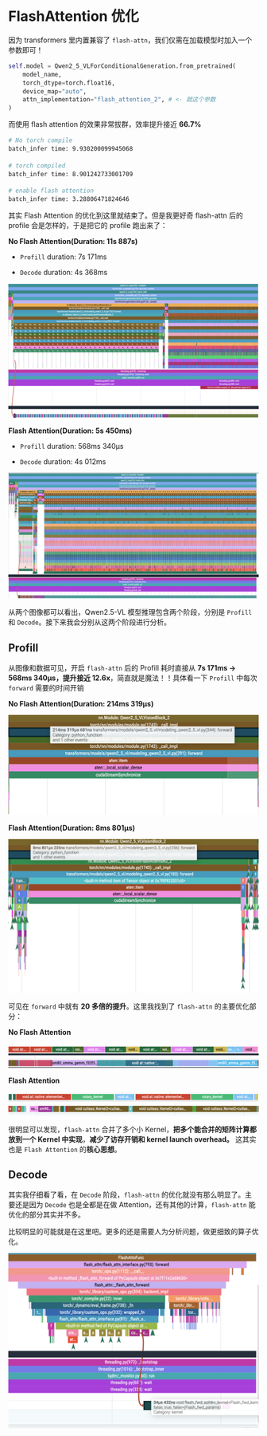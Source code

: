 # FlashAttention 优化

因为 transformers 里内置兼容了 `flash-attn`，我们仅需在加载模型时加入一个参数即可！

```Python
self.model = Qwen2_5_VLForConditionalGeneration.from_pretrained(
    model_name,
    torch_dtype=torch.float16,
    device_map="auto",
    attn_implementation="flash_attention_2", # <- 就这个参数
)
```

而使用 flash attention 的效果非常拔群，效率提升接近 **66.7%**

```bash
# No torch compile
batch_infer time: 9.930200099945068

# torch compiled
batch_infer time: 8.901242733001709

# enable flash attention
batch_infer time: 3.28806471824646
```

其实 Flash Attention 的优化到这里就结束了。但是我更好奇 flash-attn 后的 profile 会是怎样的，于是把它的 profile 跑出来了：

**No Flash Attention(Duration: 11s 887s)**

- `Profill` duration: 7s 171ms

- `Decode` duration: 4s 368ms

<img src="../../public/qwen2_5_vl_no_flash_attn_full.png">

**Flash Attention(Duration: 5s 450ms)**

- `Profill` duration: 568ms 340µs

- `Decode` duration: 4s 012ms

<img src="../../public/qwen2_5_vl_flash_attn_full.png">

从两个图像都可以看出，Qwen2.5-VL 模型推理包含两个阶段，分别是 `Profill` 和 `Decode`。接下来我会分别从这两个阶段进行分析。

## Profill

从图像和数据可见，开启 `flash-attn` 后的 Profill 耗时直接从 **7s 171ms -> 568ms 340µs，提升接近 12.6x**，简直就是魔法！！具体看一下 `Profill` 中每次 `forward` 需要的时间开销

**No Flash Attention(Duration: 214ms 319µs)**

<img src="../../public/qwen2_5_vl_no_flash_attn_profill_forward.png">

**Flash Attention(Duration: 8ms 801µs)**

<img src="../../public/qwen2_5_vl_flash_attn_profill_forward.png">

可见在 `forward` 中就有 **20 多倍的提升**。这里我找到了 `flash-attn` 的主要优化部分：

**No Flash Attention**

<img src="../../public/qwen2_5_vl_no_flash_attn_profill_forward_apply_rotary_pos_emb.png">
<img src="../../public/qwen2_5_vl_no_flash_attn_profill_forward_attention.png">

**Flash Attention**

<img src="../../public/qwen2_5_vl_flash_attn_profill_forward_apply_rotary_pos_emb.png">
<img src="../../public/qwen2_5_vl_flash_attn_profill_forward_attention.png">

很明显可以发现，`flash-attn` 合并了多个小 Kernel，**把多个能合并的矩阵计算都放到一个 Kernel 中实现**，**减少了访存开销和 kernel launch overhead。** 这其实也是 `Flash Attention` 的**核心思想**。

## Decode

其实我仔细看了看，在 `Decode` 阶段，`flash-attn` 的优化就没有那么明显了。主要还是因为 `Decode` 也是全都是在做 Attention，还有其他的计算，`flash-attn` 能优化的部分其实并不多。

比较明显的可能就是在这里吧。更多的还是需要人为分析问题，做更细致的算子优化。

<img src="../../public/qwen2_5_vl_flash_attn_decode.png">
